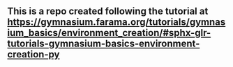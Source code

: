 ## This is a repo created following the tutorial at https://gymnasium.farama.org/tutorials/gymnasium_basics/environment_creation/#sphx-glr-tutorials-gymnasium-basics-environment-creation-py
